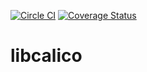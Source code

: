 [![Circle CI](https://circleci.com/gh/projectcalico/libcalico.svg?style=svg)](https://circleci.com/gh/projectcalico/libcalico) [![Coverage Status](https://coveralls.io/repos/Metaswitch/libnetwork/badge.svg?branch=master&service=github)](https://coveralls.io/github/Metaswitch/libnetwork?branch=master)
# libcalico

